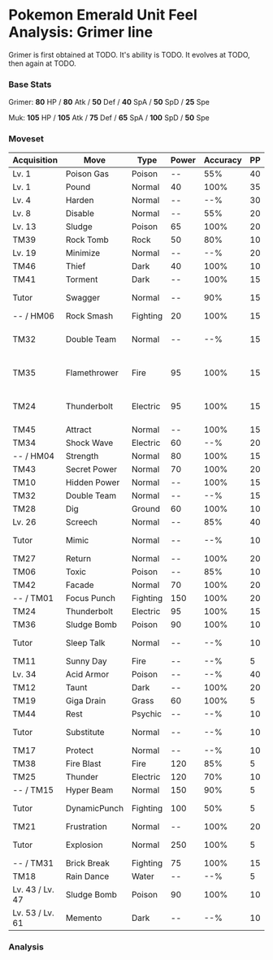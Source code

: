 # Pokemon Emerald Unit Feel Analysis: Grimer line

Grimer is first obtained at TODO. It's ability is TODO. It evolves at TODO, then again at TODO.

### Base Stats

Grimer: **80** HP / **80** Atk / **50** Def / **40** SpA / **50** SpD / **25** Spe

Muk: **105** HP / **105** Atk / **75** Def / **65** SpA / **100** SpD / **50** Spe

### Moveset

|Acquisition    |Move        |Type    |Power|Accuracy|PP |Notes                    |
|---            |---         |---     |---  |---     |---|---                      |
|Lv. 1          |Poison Gas  |Poison  |--   |55%     |40 |                         |
|Lv. 1          |Pound       |Normal  |40   |100%    |35 |                         |
|Lv. 4          |Harden      |Normal  |--   |--%     |30 |                         |
|Lv. 8          |Disable     |Normal  |--   |55%     |20 |                         |
|Lv. 13         |Sludge      |Poison  |65   |100%    |20 |                         |
|TM39           |Rock Tomb   |Rock    |50   |80%     |10 |                         |
|Lv. 19         |Minimize    |Normal  |--   |--%     |20 |                         |
|TM46           |Thief       |Dark    |40   |100%    |10 |                         |
|TM41           |Torment     |Dark    |--   |100%    |15 |                         |
|Tutor          |Swagger     |Normal  |--   |90%     |15 |Emerald only             |
|-- / HM06      |Rock Smash  |Fighting|20   |100%    |15 |                         |
|TM32           |Double Team |Normal  |--   |--%     |15 |Buy at Game Corner       |
|TM35           |Flamethrower|Fire    |95   |100%    |15 |Buy at Game Corner       |
|TM24           |Thunderbolt |Electric|95   |100%    |15 |Buy at Game Corner       |
|TM45           |Attract     |Normal  |--   |100%    |15 |                         |
|TM34           |Shock Wave  |Electric|60   |--%     |20 |                         |
|-- / HM04      |Strength    |Normal  |80   |100%    |15 |                         |
|TM43           |Secret Power|Normal  |70   |100%    |20 |                         |
|TM10           |Hidden Power|Normal  |--   |100%    |15 |                         |
|TM32           |Double Team |Normal  |--   |--%     |15 |                         |
|TM28           |Dig         |Ground  |60   |100%    |10 |                         |
|Lv. 26         |Screech     |Normal  |--   |85%     |40 |                         |
|Tutor          |Mimic       |Normal  |--   |--%     |10 |Emerald only             |
|TM27           |Return      |Normal  |--   |100%    |20 |                         |
|TM06           |Toxic       |Poison  |--   |85%     |10 |                         |
|TM42           |Facade      |Normal  |70   |100%    |20 |                         |
|-- / TM01      |Focus Punch |Fighting|150  |100%    |20 |                         |
|TM24           |Thunderbolt |Electric|95   |100%    |15 |                         |
|TM36           |Sludge Bomb |Poison  |90   |100%    |10 |                         |
|Tutor          |Sleep Talk  |Normal  |--   |--%     |10 |Emerald only             |
|TM11           |Sunny Day   |Fire    |--   |--%     |5  |                         |
|Lv. 34         |Acid Armor  |Poison  |--   |--%     |40 |                         |
|TM12           |Taunt       |Dark    |--   |100%    |20 |                         |
|TM19           |Giga Drain  |Grass   |60   |100%    |5  |                         |
|TM44           |Rest        |Psychic |--   |--%     |10 |                         |
|Tutor          |Substitute  |Normal  |--   |--%     |10 |Emerald only             |
|TM17           |Protect     |Normal  |--   |--%     |10 |                         |
|TM38           |Fire Blast  |Fire    |120  |85%     |5  |                         |
|TM25           |Thunder     |Electric|120  |70%     |10 |                         |
|-- / TM15      |Hyper Beam  |Normal  |150  |90%     |5  |                         |
|Tutor          |DynamicPunch|Fighting|100  |50%     |5  |Emerald only             |
|TM21           |Frustration |Normal  |--   |100%    |20 |                         |
|Tutor          |Explosion   |Normal  |250  |100%    |5  |Emerald only             |
|-- / TM31      |Brick Break |Fighting|75   |100%    |15 |                         |
|TM18           |Rain Dance  |Water   |--   |--%     |5  |                         |
|Lv. 43 / Lv. 47|Sludge Bomb |Poison  |90   |100%    |10 |                         |
|Lv. 53 / Lv. 61|Memento     |Dark    |--   |--%     |10 |                         |

### Analysis
